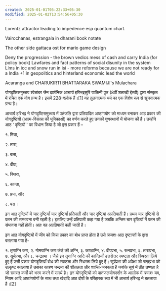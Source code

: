 ```yaml
---
created: 2025-01-01T05:22:33+05:30
modified: 2025-01-02T13:54:56+05:30
---
```


Lorentz attractor leading to impedence esp quantum chart.

Vairochanas, estrangala in dharani book notate

The other side gattaca ost for mario game design

Deny the progression - the brown vedics mess of cash and carry India (for policy book)
Lawfares and fact patterns of social disunity in the system
Llms in icc and snow run in isi - more reforms because we are not ready for a India +1 in geopolitics and hinterland economic lead the world

Acaranga and CHARUKIRTI BHATTARAKA SWAMIJI's Mulachara

योगदृष्टिसमुच्चय श्वेतांबर जैन दार्शनिक आचार्य हरिभद्रसुरि याकिनी पुत्र (8वीं शताब्दी ईस्वी) द्वारा संस्कृत में रचित एक योग ग्रन्थ है। इसमें 228-श्लोक हैं।[1] यह तुलनात्मक धर्म का एक विशेष रूप से सूचनात्मक ग्रन्थ है।

आचार्य हरिभद्र ने योगदृष्टिसमुच्चय में पतंजलि द्वारा प्रतिपादित अष्टांगयोग को माध्यम बनाकर आठ प्रकार की योगदृष्टियों (आत्म-विकास की भूमिकाओं) का वर्णन करते हुए उनकी गुणस्थानों में योजना की है। उन्होंने आठ ' दृष्टियों ' का विधान किया है जो इस प्रकार हैं –

१. मित्रा,

२. तारा,

३. बला,

४. दीप्रा,

५. स्थिरा,

६. कान्ता,

७. प्रभा, और

८. परा।

इन आठ दृष्टियों में चार दृष्टियाँ चार दृष्टियाँ प्रतिपाती और चार दृष्टियां अप्रतिपाती हैं। प्रथम चार दृष्टियों से पतन की सम्भावना बनी रहती है। इसलिए उन्हें प्रतिपाती कहा गया है जबकि अन्तिम चार दृष्टियों में पतन की संभावना नहीं होती। अतः वह अप्रतिपाती कही जाती है।

इन आठ योगदृष्टियों में जीव को किस प्रकार का बोध प्राप्त होता है उसे क्रमशः आठ दृष्टान्तों के द्वारा बतलाया गया है-

१. तृणाग्नि कण, २. गोमयाग्नि कण कंडे की अग्नि, ३. काष्ठाग्नि, ४. दीपप्रभा, ५. रत्नप्रभा, ६. ताराप्रभा, ७. सूर्यप्रभा, और ८. चन्द्रप्रभा ।
जैसे इन तृणाग्नि आदि की कान्तियाँ उत्तरोत्तर स्पष्टता और स्थिरता लिये हुए हैं उसी प्रकार योगदृष्टियाँ बोध की स्पष्टता और स्थिरता लिये हुए हैं। सूर्यप्रभा की अपेक्षा जो चन्द्रप्रभा को उत्कृष्ट बतलाया है उसका कारण चन्द्रमा की शीतलता और शान्ति-जनकता है जबकि सूर्य में तीव्र उष्णता है जो समस्त कर्मों को भस्म करने में समर्थ है। इन योगदृष्टियों को पातंजलयोगदर्शन के आलोक में क्रमशः यम, नियम आदि अष्टांगयोगों के साथ तथा खेदादि आठ दोषों के परिहारक रूप में भी आचार्य हरिभद्र ने बतलाया है।[2]

